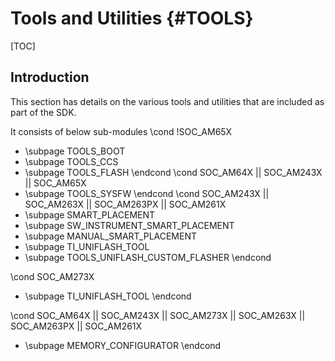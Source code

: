 # Tools and Utilities {#TOOLS}

[TOC]

## Introduction

This section has details on the various tools and utilities that are included as
part of the SDK.

It consists of below sub-modules
\cond !SOC_AM65X
- \subpage TOOLS_BOOT
- \subpage TOOLS_CCS
- \subpage TOOLS_FLASH
\endcond
\cond SOC_AM64X || SOC_AM243X || SOC_AM65X
- \subpage TOOLS_SYSFW
\endcond
\cond SOC_AM243X || SOC_AM263X || SOC_AM263PX || SOC_AM261X
- \subpage SMART_PLACEMENT
- \subpage SW_INSTRUMENT_SMART_PLACEMENT
- \subpage MANUAL_SMART_PLACEMENT
- \subpage TI_UNIFLASH_TOOL
- \subpage TOOLS_UNIFLASH_CUSTOM_FLASHER
\endcond

\cond SOC_AM273X
- \subpage TI_UNIFLASH_TOOL
\endcond

\cond SOC_AM64X || SOC_AM243X || SOC_AM273X || SOC_AM263X || SOC_AM263PX || SOC_AM261X
- \subpage MEMORY_CONFIGURATOR
\endcond